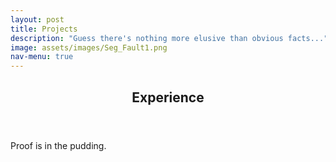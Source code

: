 ```yaml
---
layout: post
title: Projects
description: "Guess there's nothing more elusive than obvious facts..."
image: assets/images/Seg_Fault1.png
nav-menu: true
---
```


<!-- Main -->
<div id="main" class="alt">

<!-- One -->
<section id="one">
	<div class="inner">
		<header class="major">
			<h1>Experience</h1>
    </header>


Proof is in the pudding.
